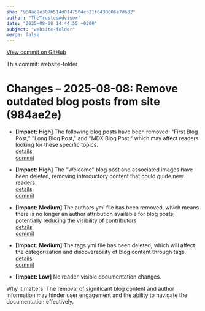 ```yaml
---
sha: "984ae2e307b514d0147504cb21f6438006e7d682"
author: "TheTrustedAdvisor"
date: "2025-08-08 14:44:55 +0200"
subject: "website-folder"
merge: false
---
```


[View commit on GitHub](https://github.com/TheTrustedAdvisor/FabricAdoptionFramework/commit/984ae2e307b514d0147504cb21f6438006e7d682)

This commit: website-folder

# Changes – 2025-08-08: Remove outdated blog posts from site (984ae2e)

- **[Impact: High]** The following blog posts have been removed: "First Blog Post," "Long Blog Post," and "MDX Blog Post," which may affect readers looking for these specific topics.  
   [details](/docs/about/changes/2025-08-08-website-folder)  
   [commit](https://github.com/TheTrustedAdvisor/FabricAdoptionFramework/commit/984ae2e307b514d0147504cb21f6438006e7d682)

- **[Impact: High]** The "Welcome" blog post and associated images have been deleted, removing introductory content that could guide new readers.  
   [details](/docs/about/changes/2025-08-08-website-folder)  
   [commit](https://github.com/TheTrustedAdvisor/FabricAdoptionFramework/commit/984ae2e307b514d0147504cb21f6438006e7d682)

- **[Impact: Medium]** The authors.yml file has been removed, which means there is no longer an author attribution available for blog posts, potentially reducing the visibility of contributors.  
   [details](/docs/about/changes/2025-08-08-website-folder)  
   [commit](https://github.com/TheTrustedAdvisor/FabricAdoptionFramework/commit/984ae2e307b514d0147504cb21f6438006e7d682)

- **[Impact: Medium]** The tags.yml file has been deleted, which will affect the categorization and discoverability of blog content through tags.  
   [details](/docs/about/changes/2025-08-08-website-folder)  
   [commit](https://github.com/TheTrustedAdvisor/FabricAdoptionFramework/commit/984ae2e307b514d0147504cb21f6438006e7d682)

- **[Impact: Low]** No reader-visible documentation changes.  

Why it matters: The removal of significant blog content and author information may hinder user engagement and the ability to navigate the documentation effectively.
